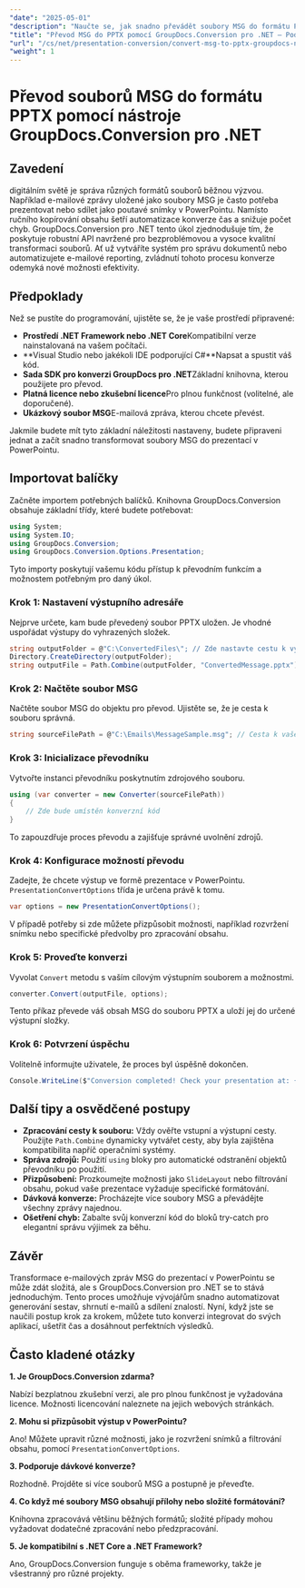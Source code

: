 ```yaml
---
"date": "2025-05-01"
"description": "Naučte se, jak snadno převádět soubory MSG do formátu PPTX pomocí nástroje GroupDocs.Conversion pro .NET. Zjednodušte si správu dokumentů a zvyšte produktivitu."
"title": "Převod MSG do PPTX pomocí GroupDocs.Conversion pro .NET – Podrobný návod"
"url": "/cs/net/presentation-conversion/convert-msg-to-pptx-groupdocs-net/"
"weight": 1
---
```


# Převod souborů MSG do formátu PPTX pomocí nástroje GroupDocs.Conversion pro .NET

## Zavedení

digitálním světě je správa různých formátů souborů běžnou výzvou. Například e-mailové zprávy uložené jako soubory MSG je často potřeba prezentovat nebo sdílet jako poutavé snímky v PowerPointu. Namísto ručního kopírování obsahu šetří automatizace konverze čas a snižuje počet chyb. GroupDocs.Conversion pro .NET tento úkol zjednodušuje tím, že poskytuje robustní API navržené pro bezproblémovou a vysoce kvalitní transformaci souborů. Ať už vytváříte systém pro správu dokumentů nebo automatizujete e-mailové reporting, zvládnutí tohoto procesu konverze odemyká nové možnosti efektivity.

## Předpoklady

Než se pustíte do programování, ujistěte se, že je vaše prostředí připravené:

- **Prostředí .NET Framework nebo .NET Core**Kompatibilní verze nainstalovaná na vašem počítači.
- **Visual Studio nebo jakékoli IDE podporující C#**Napsat a spustit váš kód.
- **Sada SDK pro konverzi GroupDocs pro .NET**Základní knihovna, kterou použijete pro převod.
- **Platná licence nebo zkušební licence**Pro plnou funkčnost (volitelné, ale doporučené).
- **Ukázkový soubor MSG**E-mailová zpráva, kterou chcete převést.

Jakmile budete mít tyto základní náležitosti nastaveny, budete připraveni jednat a začít snadno transformovat soubory MSG do prezentací v PowerPointu.


## Importovat balíčky

Začněte importem potřebných balíčků. Knihovna GroupDocs.Conversion obsahuje základní třídy, které budete potřebovat:

```csharp
using System;
using System.IO;
using GroupDocs.Conversion;
using GroupDocs.Conversion.Options.Presentation;
```

Tyto importy poskytují vašemu kódu přístup k převodním funkcím a možnostem potřebným pro daný úkol.

### Krok 1: Nastavení výstupního adresáře

Nejprve určete, kam bude převedený soubor PPTX uložen. Je vhodné uspořádat výstupy do vyhrazených složek.

```csharp
string outputFolder = @"C:\ConvertedFiles\"; // Zde nastavte cestu k výstupnímu adresáři
Directory.CreateDirectory(outputFolder);
string outputFile = Path.Combine(outputFolder, "ConvertedMessage.pptx");
```

### Krok 2: Načtěte soubor MSG

Načtěte soubor MSG do objektu pro převod. Ujistěte se, že je cesta k souboru správná.

```csharp
string sourceFilePath = @"C:\Emails\MessageSample.msg"; // Cesta k vašemu souboru MSG
```

### Krok 3: Inicializace převodníku

Vytvořte instanci převodníku poskytnutím zdrojového souboru.

```csharp
using (var converter = new Converter(sourceFilePath))
{
    // Zde bude umístěn konverzní kód
}
```

To zapouzdřuje proces převodu a zajišťuje správné uvolnění zdrojů.

### Krok 4: Konfigurace možností převodu

Zadejte, že chcete výstup ve formě prezentace v PowerPointu. `PresentationConvertOptions` třída je určena právě k tomu.

```csharp
var options = new PresentationConvertOptions();
```

V případě potřeby si zde můžete přizpůsobit možnosti, například rozvržení snímku nebo specifické předvolby pro zpracování obsahu.

### Krok 5: Proveďte konverzi

Vyvolat `Convert` metodu s vaším cílovým výstupním souborem a možnostmi.

```csharp
converter.Convert(outputFile, options);
```

Tento příkaz převede váš obsah MSG do souboru PPTX a uloží jej do určené výstupní složky.

### Krok 6: Potvrzení úspěchu

Volitelně informujte uživatele, že proces byl úspěšně dokončen.

```csharp
Console.WriteLine($"Conversion completed! Check your presentation at: {outputFile}");
```

## Další tipy a osvědčené postupy

- **Zpracování cesty k souboru:** Vždy ověřte vstupní a výstupní cesty. Použijte `Path.Combine` dynamicky vytvářet cesty, aby byla zajištěna kompatibilita napříč operačními systémy.
- **Správa zdrojů:** Použití `using` bloky pro automatické odstranění objektů převodníku po použití.
- **Přizpůsobení:** Prozkoumejte možnosti jako `SlideLayout` nebo filtrování obsahu, pokud vaše prezentace vyžaduje specifické formátování.
- **Dávková konverze:** Procházejte více soubory MSG a převádějte všechny zprávy najednou.
- **Ošetření chyb:** Zabalte svůj konverzní kód do bloků try-catch pro elegantní správu výjimek za běhu.


## Závěr

Transformace e-mailových zpráv MSG do prezentací v PowerPointu se může zdát složitá, ale s GroupDocs.Conversion pro .NET se to stává jednoduchým. Tento proces umožňuje vývojářům snadno automatizovat generování sestav, shrnutí e-mailů a sdílení znalostí. Nyní, když jste se naučili postup krok za krokem, můžete tuto konverzi integrovat do svých aplikací, ušetřit čas a dosáhnout perfektních výsledků.


## Často kladené otázky

**1. Je GroupDocs.Conversion zdarma?**  

Nabízí bezplatnou zkušební verzi, ale pro plnou funkčnost je vyžadována licence. Možnosti licencování naleznete na jejich webových stránkách.

**2. Mohu si přizpůsobit výstup v PowerPointu?**  

Ano! Můžete upravit různé možnosti, jako je rozvržení snímků a filtrování obsahu, pomocí `PresentationConvertOptions`.

**3. Podporuje dávkové konverze?**  

Rozhodně. Projděte si více souborů MSG a postupně je převeďte.

**4. Co když mé soubory MSG obsahují přílohy nebo složité formátování?**  

Knihovna zpracovává většinu běžných formátů; složité případy mohou vyžadovat dodatečné zpracování nebo předzpracování.

**5. Je kompatibilní s .NET Core a .NET Framework?**  

Ano, GroupDocs.Conversion funguje s oběma frameworky, takže je všestranný pro různé projekty.
